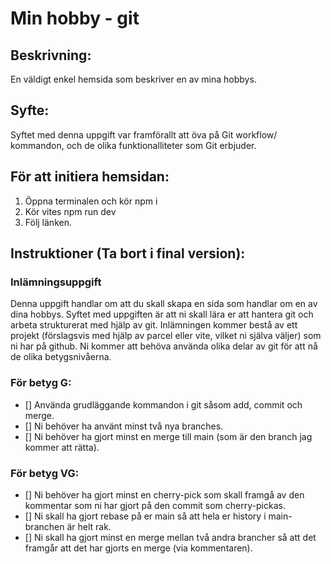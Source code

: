 # Min hobby - git

## Beskrivning:

En väldigt enkel hemsida som beskriver en av mina hobbys.

## Syfte:

Syftet med denna uppgift var framförallt att öva på Git workflow/ kommandon, och de olika funktionalliteter som Git erbjuder.

## För att initiera hemsidan:

1. Öppna terminalen och kör npm i
2. Kör vites npm run dev
3. Följ länken.

## Instruktioner (Ta bort i final version):

### Inlämningsuppgift

Denna uppgift handlar om att du skall skapa en sida som handlar om en av dina hobbys.
Syftet med uppgiften är att ni skall lära er att hantera git och arbeta strukturerat med hjälp av git.
Inlämningen kommer bestå av ett projekt (förslagsvis med hjälp av parcel eller vite, vilket ni själva väljer) som ni har på github. Ni kommer att behöva använda olika delar av git för att nå de olika betygsnivåerna.

### För betyg G:

- [] Använda grudläggande kommandon i git såsom add, commit och merge.
- [] Ni behöver ha använt minst två nya branches.
- [] Ni behöver ha gjort minst en merge till main (som är den branch jag kommer att rätta).

### För betyg VG:

- [] Ni behöver ha gjort minst en cherry-pick som skall framgå av den kommentar som ni har gjort på den commit som cherry-pickas.
- [] Ni skall ha gjort rebase på er main så att hela er history i main-branchen är helt rak.
- [] Ni skall ha gjort minst en merge mellan två andra brancher så att det framgår att det har gjorts en merge (via kommentaren).
